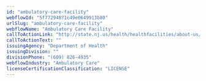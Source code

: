 ```yaml
---
id: "ambulatory-care-facility"
webflowId: "5f77294871c49e0649913b80"
urlSlug: "ambulatory-care-facility"
webflowName: "Ambulatory Care Facility"
callToActionLink: "http://state.nj.us/health/healthfacilities/about-us/facility-types/"
callToActionText: ""
issuingAgency: "Department of Health"
issuingDivision: ""
divisionPhone: "(609) 826-4935"
webflowIndustry: "Ambulatory Care"
licenseCertificationClassification: "LICENSE"
---
```

